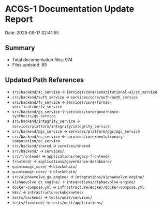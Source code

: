 # ACGS-1 Documentation Update Report

Date: 2025-06-17 02:41:55

## Summary

- Total documentation files: 974
- Files updated: 89

## Updated Path References

- `src/backend/ac_service` → `services/core/constitutional-ai/ac_service`
- `src/backend/auth_service` → `services/core/auth/auth_service`
- `src/backend/fv_service` → `services/core/formal-verification/fv_service`
- `src/backend/gs_service` → `services/core/governance-synthesis/gs_service`
- `src/backend/integrity_service` → `services/platform/integrity/integrity_service`
- `src/backend/pgc_service` → `services/platform/pgc/pgc_service`
- `src/backend/ec_service` → `services/core/evolutionary-computation/ec_service`
- `src/backend/shared` → `services/shared`
- `src/backend/` → `services/`
- `src/frontend/` → `applications/legacy-frontend/`
- `frontend/` → `applications/governance-dashboard/`
- `quantumagi_core/` → `blockchain/`
- `quantumagi-core/` → `blockchain/`
- `src/alphaevolve_gs_engine/` → `integrations/alphaevolve-engine/`
- `alphaevolve_gs_engine/` → `integrations/alphaevolve-engine/`
- `docker-compose.yml` → `infrastructure/docker/docker-compose.yml`
- `k8s/` → `infrastructure/kubernetes/`
- `tests/backend/` → `tests/unit/services/`
- `tests/frontend/` → `tests/unit/applications/`
